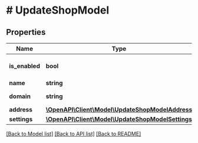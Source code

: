 # # UpdateShopModel

## Properties

Name | Type | Description | Notes
------------ | ------------- | ------------- | -------------
**is_enabled** | **bool** | Enable or disable shop. | [optional]
**name** | **string** | Shop name. | [optional]
**domain** | **string** | Shop domain. | [optional]
**address** | [**\OpenAPI\Client\Model\UpdateShopModelAddress**](UpdateShopModelAddress.md) |  | [optional]
**settings** | [**\OpenAPI\Client\Model\UpdateShopModelSettings**](UpdateShopModelSettings.md) |  | [optional]

[[Back to Model list]](../../README.md#models) [[Back to API list]](../../README.md#endpoints) [[Back to README]](../../README.md)
